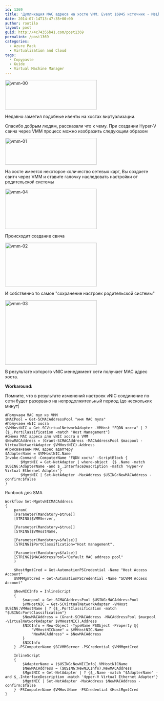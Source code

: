 ```yaml
---
id: 1369
title: 'Дупликация MAC адреса на хосте VMM; Event 16945 источник - MsLbfoSys'
date: 2014-07-14T13:47:35+00:00
author: rootilo
layout: post
guid: http://4c74356b41.com/post1369
permalink: /post1369
categories:
  - Azure Pack
  - Virtualization and Cloud
tags:
  - Copypaste
  - Guide
  - Virtual Machine Manager
---
```

<a href="http://4c74356b41.com/wp-content/uploads/2016/02/vmm-00.png" rel="attachment wp-att-5360"><img src="http://4c74356b41.com/wp-content/uploads/2016/02/vmm-00-300x97.png" alt="vmm-00" width="300" height="97" /></a>
  
Недавно заметил подобные ивенты на хостах виртуализации.

Спасибо добрым людям, рассказали что к чему. При создании Hyper-V свича через VMM процесс можно изобразить следующим образом
  
<a href="http://4c74356b41.com/wp-content/uploads/2016/02/vmm-01.png" rel="attachment wp-att-5363"><img src="http://4c74356b41.com/wp-content/uploads/2016/02/vmm-01-300x87.png" alt="vmm-01" width="300" height="87" /></a>
  
На хосте имеется некоторое количество сетевых карт, Вы создаете свитч через VMM и ставите галочку наследовать настройки от родительской системы
  
<a href="http://4c74356b41.com/wp-content/uploads/2016/02/vmm-04.png" rel="attachment wp-att-5372"><img src="http://4c74356b41.com/wp-content/uploads/2016/02/vmm-04-300x132.png" alt="vmm-04" width="300" height="132" /></a>
  
Происходит создание свича
  
<a href="http://4c74356b41.com/wp-content/uploads/2016/02/vmm-02.png" rel="attachment wp-att-5366"><img src="http://4c74356b41.com/wp-content/uploads/2016/02/vmm-02-300x143.png" alt="vmm-02" width="300" height="143" /></a>
  
И собственно то самое "сохранение настроек родительской системы"
  
<a href="http://4c74356b41.com/wp-content/uploads/2016/02/vmm-03.png" rel="attachment wp-att-5369"><img src="http://4c74356b41.com/wp-content/uploads/2016/02/vmm-03-300x211.png" alt="vmm-03" width="300" height="211" /></a>
  
В результате которого vNIC менеджмент сети получает MAC адрес хоста.

**Workaround:**
  
Помните, что в результате изменений настроек vNIC соединение по сети будет разорвано на непродолжительный период (до нескольких минут)

```
#Получаем MAC пул из VMM
$MACPool = Get-SCMACAddressPool "имя MAC пула" 
#Получаем vNIC хоста
$VMHostNIC = Get-SCVirtualNetworkAdapter -VMHost "FQDN хоста" | ? {$_.PortClassification -match "Hоst Management"}
#Смена MAC адреса для vNIC хоста в VMM
$NewMACAddress = (Grant-SCMACAddress -MACAddressPool $macpool -VirtualNetworkAdapter $VMHostNIC).Address
#Присваиваем MAC адрес адаптеру
$AdapterName = $VMHostNIC.Name
Invoke-Command -ComputerName "FQDN хоста" -ScriptBlock {
       $MgmtNIC = Get-NetAdapter | where-object  {$_.Name -match $USING:AdapterName -and $_.InterfaceDescription -match 'Hyper-V Virtual Ethernet Adapter'}
       $MgmtNIC | Set-NetAdapter -MacAddress $USING:NewMACAddress -confirm:$false
}
```

Runbook для SMA

```
Workflow Set-MgmtvNICMACAddress
{
    param(
    [Parameter(Mandatory=$true)]
    [STRING]$VMMServer,

    [Parameter(Mandatory=$true)]
    [STRING]$VMHostName,

    [Parameter(Mandatory=$false)]
    [STRING]$PortClassification="Host management",

    [Parameter(Mandatory=$false)]
    [STRING]$MACAddressPool="Default MAC address pool"
    )

    $HostMgmtCred = Get-AutomationPSCredential -Name "Host Access Account"
    $VMMMgmtCred = Get-AutomationPSCredential -Name "SCVMM Access Account"

    $NewNICInfo = InlineScript
    {
        $macpool = Get-SCMACAddressPool $USING:MACAddressPool
        $VMHostNIC = Get-SCVirtualNetworkAdapter -VMHost $USING:VMHostName | ? {$_.PortClassification -match "$USING:PortClassification"}
        $NewMACAddress = (Grant-SCMACAddress -MACAddressPool $macpool -VirtualNetworkAdapter $VMHostNIC).Address
        $NICInfo = New-Object -TypeName PSObject -Property @{
            "VMHostNICName" = $VMHostNIC.Name
            "NewMACAddress" = $NewMACAddress
        }
        $NICInfo
    } -PSComputerName $SCVMMServer -PSCredential $VMMMgmtCred

    InlineScript
    {
        $AdapterName = ($USING:NewNICInfo).VMHostNICName
        $NewMACAddress = ($USING:NewNICInfo).NewMACAddress
        $MgmtNIC = Get-NetAdapter | ? {$_.Name -match "$AdapterName" -and $_.InterfaceDescription -match 'Hyper-V Virtual Ethernet Adapter'}
        $MgmtNIC | Set-NetAdapter -MacAddress $NewMACAddress -confirm:$false
    } -PSComputerName $VMHostName -PSCredential $HostMgmtCred
}
```